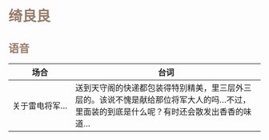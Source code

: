 # <font style="color:#967c68;">绮良良</font>

## <font style="color:#967c68;">语音</font>

<table>
        <thead>
            <tr>
                <th>场合</th>
                <th>台词</th>
            </tr>
        </thead>
        <tbody>
            <tr>
                <td class="audio-tbale"> 关于雷电将军…</td>
                <td>
                    送到天守阁的快递都包装得特别精美，里三层外三层的。该说不愧是献给那位将军大人的吗…不过，里面装的到底是什么呢？有时还会散发出香香的味道…
                </td>
            </tr>
        </tbody>
</table>

<style>
    .audio-tbale {
    white-space: nowrap; /* 防止内容换行 */
}
</style>